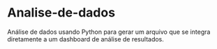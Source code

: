 # Analise-de-dados
 Análise de dados usando Python para gerar um arquivo que se integra diretamente a um dashboard de análise de resultados.
